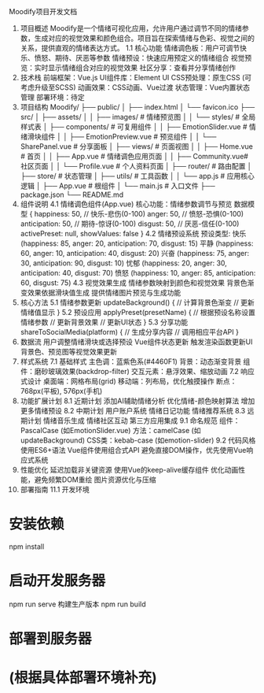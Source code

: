 Moodify项目开发文档
1. 项目概述
Moodify是一个情绪可视化应用，允许用户通过调节不同的情绪参数，生成对应的视觉效果和颜色组合。项目旨在探索情绪与色彩、视觉之间的关系，提供直观的情绪表达方式。
1.1 核心功能
情绪调色板：用户可调节快乐、愤怒、期待、厌恶等参数
情绪预设：快速应用预定义的情绪组合
视觉预览：实时显示情绪组合对应的视觉效果
社区分享：查看并分享情绪创作
2. 技术栈
前端框架：Vue.js
UI组件库：Element UI
CSS预处理：原生CSS (可考虑升级至SCSS)
动画效果：CSS动画、Vue过渡
状态管理：Vue内置状态管理
部署环境：待定
3. 项目结构
Moodify/
├── public/
│   ├── index.html
│   └── favicon.ico
├── src/
│   ├── assets/
│   │   ├── images/      # 情绪预览图
│   │   └── styles/      # 全局样式表
│   ├── components/      # 可复用组件
│   │   ├── EmotionSlider.vue  # 情绪滑块组件
│   │   ├── EmotionPreview.vue # 预览组件
│   │   └── SharePanel.vue     # 分享面板
│   ├── views/           # 页面视图
│   │   ├── Home.vue     # 首页
│   │   ├── App.vue      # 情绪调色应用页面
│   │   ├── Community.vue# 社区页面
│   │   └── Profile.vue  # 个人资料页面
│   ├── router/          # 路由配置
│   ├── store/           # 状态管理
│   ├── utils/           # 工具函数
│   │   └── app.js       # 应用核心逻辑
│   ├── App.vue          # 根组件
│   └── main.js          # 入口文件
├── package.json
└── README.md
4. 组件说明
4.1 情绪调色组件(App.vue)
核心功能：情绪参数调节与预览
数据模型
{
    happiness: 50,    // 快乐-悲伤(0-100)
    anger: 50,        // 愤怒-恐惧(0-100)
    anticipation: 50, // 期待-惊讶(0-100)
    disgust: 50,      // 厌恶-信任(0-100)
    activePreset: null,
    showValues: false
}
4.2 情绪预设系统
预设类型:
快乐 (happiness: 85, anger: 20, anticipation: 70, disgust: 15)
平静 (happiness: 60, anger: 10, anticipation: 40, disgust: 20)
兴奋 (happiness: 75, anger: 30, anticipation: 90, disgust: 10)
忧郁 (happiness: 20, anger: 30, anticipation: 40, disgust: 70)
愤怒 (happiness: 10, anger: 85, anticipation: 60, disgust: 75)
4.3 视觉效果生成
情绪参数映射到颜色和视觉效果
背景色渐变效果依据滑块值生成
提供情绪图片预览与生成功能
5. 核心方法
5.1 情绪参数更新
updateBackground() {
  // 计算背景色渐变
  // 更新情绪值显示
}
5.2 预设应用
applyPreset(presetName) {
  // 根据预设名称设置情绪参数
  // 更新背景效果
  // 更新UI状态
}
5.3 分享功能
shareToSocialMedia(platform) {
  // 生成分享内容
  // 调用相应平台API
}
6. 数据流
用户调整情绪滑块或选择预设
Vue组件状态更新
触发渲染函数更新UI
背景色、预览图等视觉效果更新
7. 样式系统
7.1 基础样式
主色调：蓝紫色系(#4460F1)
背景：动态渐变背景
组件：磨砂玻璃效果(backdrop-filter)
交互元素：悬浮效果、缩放动画
7.2 响应式设计
桌面端：网格布局(grid)
移动端：列布局，优化触摸操作
断点：768px(平板), 576px(手机)
8. 功能扩展计划
8.1 近期计划
添加AI辅助情绪分析
优化情绪-颜色映射算法
增加更多情绪预设
8.2 中期计划
用户账户系统
情绪日记功能
情绪推荐系统
8.3 远期计划
情绪音乐生成
情绪社区互动
第三方应用集成
9.1 命名规范
组件：PascalCase (如EmotionSlider.vue)
方法：camelCase (如updateBackground)
CSS类：kebab-case (如emotion-slider)
9.2 代码风格
使用ES6+语法
Vue组件使用组合式API
避免直接DOM操作，优先使用Vue响应式系统
10. 性能优化
延迟加载非关键资源
使用Vue的keep-alive缓存组件
优化动画性能，避免频繁DOM重绘
图片资源优化与压缩
11. 部署指南
11.1 开发环境
# 安装依赖
npm install

# 启动开发服务器
npm run serve
 构建生产版本
npm run build

# 部署到服务器
# (根据具体部署环境补充)